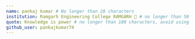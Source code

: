 ```yaml
---
name: pankaj kumar # No longer than 28 characters
institution: Ramgarh Engineering College RAMGARH 🚩 # no longer than 58 characters
quote: Knowledge is power # no longer than 100 characters, avoid using quotes(") to guarantee the format remains the same.
github_user: pankajkumar74
---
```

